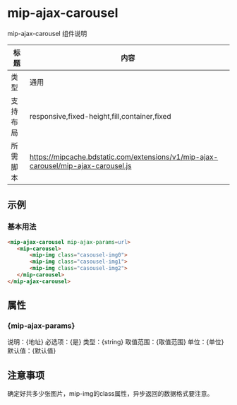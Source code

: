 # mip-ajax-carousel

mip-ajax-carousel 组件说明

标题|内容
----|----
类型|通用
支持布局|responsive,fixed-height,fill,container,fixed
所需脚本|https://mipcache.bdstatic.com/extensions/v1/mip-ajax-carousel/mip-ajax-carousel.js

## 示例

### 基本用法
```html
<mip-ajax-carousel mip-ajax-params=url>
   <mip-carousel>
       <mip-img class="casousel-img0">
       <mip-img class="casousel-img1">
       <mip-img class="casousel-img2">
   </mip-carousel>
</mip-ajax-carousel>
```

## 属性

### {mip-ajax-params}

说明：{地址}
必选项：{是}
类型：{string}
取值范围：{取值范围}
单位：{单位}
默认值：{默认值}

## 注意事项

确定好共多少张图片，mip-img的class属性，异步返回的数据格式要注意。
